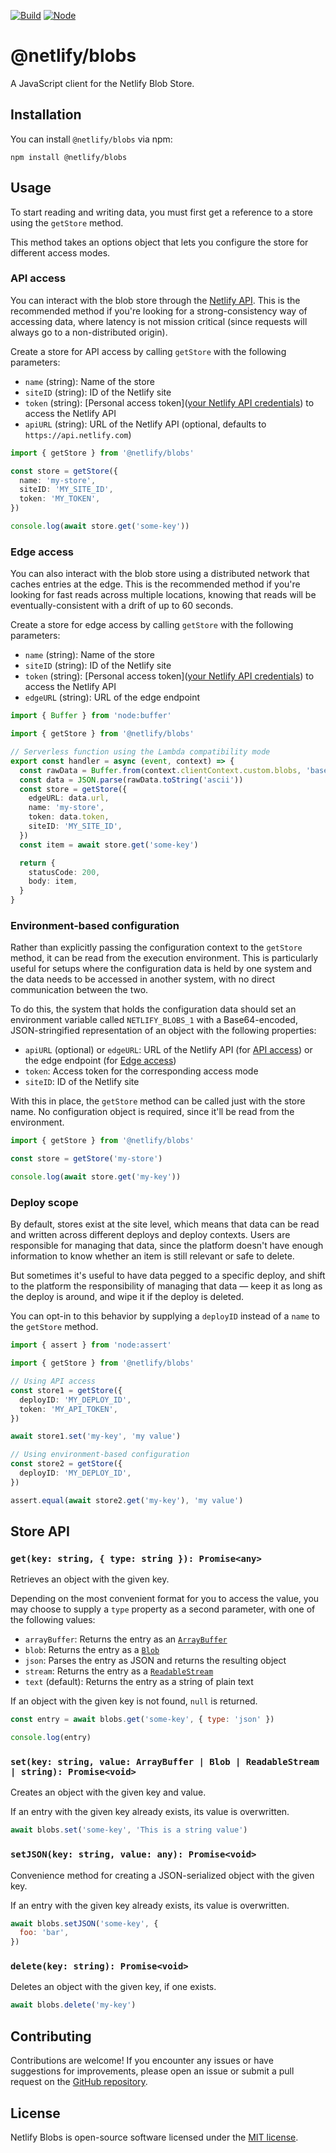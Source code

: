 [![Build](https://github.com/netlify/blobs/workflows/Build/badge.svg)](https://github.com/netlify/blobs/actions)
[![Node](https://img.shields.io/node/v/@netlify/blobs.svg?logo=node.js)](https://www.npmjs.com/package/@netlify/blobs)

# @netlify/blobs

A JavaScript client for the Netlify Blob Store.

## Installation

You can install `@netlify/blobs` via npm:

```shell
npm install @netlify/blobs
```

## Usage

To start reading and writing data, you must first get a reference to a store using the `getStore` method.

This method takes an options object that lets you configure the store for different access modes.

### API access

You can interact with the blob store through the [Netlify API](https://docs.netlify.com/api/get-started). This is the
recommended method if you're looking for a strong-consistency way of accessing data, where latency is not mission
critical (since requests will always go to a non-distributed origin).

Create a store for API access by calling `getStore` with the following parameters:

- `name` (string): Name of the store
- `siteID` (string): ID of the Netlify site
- `token` (string): [Personal access
  token]([your Netlify API credentials](https://docs.netlify.com/api/get-started/#authentication)) to access the Netlify
  API
- `apiURL` (string): URL of the Netlify API (optional, defaults to `https://api.netlify.com`)

```ts
import { getStore } from '@netlify/blobs'

const store = getStore({
  name: 'my-store',
  siteID: 'MY_SITE_ID',
  token: 'MY_TOKEN',
})

console.log(await store.get('some-key'))
```

### Edge access

You can also interact with the blob store using a distributed network that caches entries at the edge. This is the
recommended method if you're looking for fast reads across multiple locations, knowing that reads will be
eventually-consistent with a drift of up to 60 seconds.

Create a store for edge access by calling `getStore` with the following parameters:

- `name` (string): Name of the store
- `siteID` (string): ID of the Netlify site
- `token` (string): [Personal access
  token]([your Netlify API credentials](https://docs.netlify.com/api/get-started/#authentication)) to access the Netlify
  API
- `edgeURL` (string): URL of the edge endpoint

```ts
import { Buffer } from 'node:buffer'

import { getStore } from '@netlify/blobs'

// Serverless function using the Lambda compatibility mode
export const handler = async (event, context) => {
  const rawData = Buffer.from(context.clientContext.custom.blobs, 'base64')
  const data = JSON.parse(rawData.toString('ascii'))
  const store = getStore({
    edgeURL: data.url,
    name: 'my-store',
    token: data.token,
    siteID: 'MY_SITE_ID',
  })
  const item = await store.get('some-key')

  return {
    statusCode: 200,
    body: item,
  }
}
```

### Environment-based configuration

Rather than explicitly passing the configuration context to the `getStore` method, it can be read from the execution
environment. This is particularly useful for setups where the configuration data is held by one system and the data
needs to be accessed in another system, with no direct communication between the two.

To do this, the system that holds the configuration data should set an environment variable called `NETLIFY_BLOBS_1`
with a Base64-encoded, JSON-stringified representation of an object with the following properties:

- `apiURL` (optional) or `edgeURL`: URL of the Netlify API (for [API access](#api-access)) or the edge endpoint (for
  [Edge access](#edge-access))
- `token`: Access token for the corresponding access mode
- `siteID`: ID of the Netlify site

With this in place, the `getStore` method can be called just with the store name. No configuration object is required,
since it'll be read from the environment.

```ts
import { getStore } from '@netlify/blobs'

const store = getStore('my-store')

console.log(await store.get('my-key'))
```

### Deploy scope

By default, stores exist at the site level, which means that data can be read and written across different deploys and
deploy contexts. Users are responsible for managing that data, since the platform doesn't have enough information to
know whether an item is still relevant or safe to delete.

But sometimes it's useful to have data pegged to a specific deploy, and shift to the platform the responsibility of
managing that data — keep it as long as the deploy is around, and wipe it if the deploy is deleted.

You can opt-in to this behavior by supplying a `deployID` instead of a `name` to the `getStore` method.

```ts
import { assert } from 'node:assert'

import { getStore } from '@netlify/blobs'

// Using API access
const store1 = getStore({
  deployID: 'MY_DEPLOY_ID',
  token: 'MY_API_TOKEN',
})

await store1.set('my-key', 'my value')

// Using environment-based configuration
const store2 = getStore({
  deployID: 'MY_DEPLOY_ID',
})

assert.equal(await store2.get('my-key'), 'my value')
```

## Store API

### `get(key: string, { type: string }): Promise<any>`

Retrieves an object with the given key.

Depending on the most convenient format for you to access the value, you may choose to supply a `type` property as a
second parameter, with one of the following values:

- `arrayBuffer`: Returns the entry as an
  [`ArrayBuffer`](https://developer.mozilla.org/en-US/docs/Web/JavaScript/Reference/Global_Objects/ArrayBuffer)
- `blob`: Returns the entry as a [`Blob`](https://developer.mozilla.org/en-US/docs/Web/API/Blob)
- `json`: Parses the entry as JSON and returns the resulting object
- `stream`: Returns the entry as a [`ReadableStream`](https://developer.mozilla.org/en-US/docs/Web/API/ReadableStream)
- `text` (default): Returns the entry as a string of plain text

If an object with the given key is not found, `null` is returned.

```javascript
const entry = await blobs.get('some-key', { type: 'json' })

console.log(entry)
```

### `set(key: string, value: ArrayBuffer | Blob | ReadableStream | string): Promise<void>`

Creates an object with the given key and value.

If an entry with the given key already exists, its value is overwritten.

```javascript
await blobs.set('some-key', 'This is a string value')
```

### `setJSON(key: string, value: any): Promise<void>`

Convenience method for creating a JSON-serialized object with the given key.

If an entry with the given key already exists, its value is overwritten.

```javascript
await blobs.setJSON('some-key', {
  foo: 'bar',
})
```

### `delete(key: string): Promise<void>`

Deletes an object with the given key, if one exists.

```javascript
await blobs.delete('my-key')
```

## Contributing

Contributions are welcome! If you encounter any issues or have suggestions for improvements, please open an issue or
submit a pull request on the [GitHub repository](https://github.com/example/netlify-blobs).

## License

Netlify Blobs is open-source software licensed under the
[MIT license](https://github.com/example/netlify-blobs/blob/main/LICENSE).
